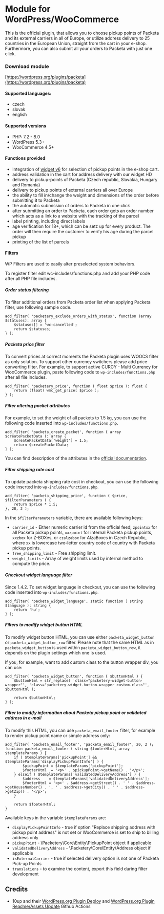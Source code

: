 # Module for WordPress/WooCommerce

This is the official plugin, that allows you to choose pickup points of Packeta and its external carriers in all of Europe, or utilize address delivery to 25 countries in the European Union, straight from the cart in your e-shop. Furthermore, you can also submit all your orders to Packeta with just one click.

### Download module

[https://wordpress.org/plugins/packeta](https://wordpress.org/plugins/packeta)

#### Supported languages:

- czech
- slovak
- english

#### Supported versions

- PHP: 7.2 - 8.0
- WordPress 5.3+
- WooCommerce 4.5+

#### Functions provided

- Integration of [widget v6](https://widget.packeta.com/v6) for selection of pickup points in the e-shop cart.
- address validation in the cart for address delivery with our widget HD
- delivery to pickup-points of Packeta (Czech republic, Slovakia, Hungary and Romania)
- delivery to pickup points of external carriers all over Europe
- the ability to fill in/change the weight and dimensions of the order before submitting it to Packeta
- the automatic submission of orders to Packeta in one click
- after submitting an order to Packeta, each order gets an order number which acts as a link to a website with the tracking of the parcel
- label printing, including direct labels
- age verification for 18+, which can be setz up for every product. The order will then require the customer to verify his age during the parcel pickup
- printing of the list of parcels

#### Filters

WP Filters are used to easily alter preselected system behaviors.

To register filter edit wc-includes/functions.php and add your PHP code after all PHP file includes.

##### Order status filtering

To filter additional orders from Packeta order list when applying Packeta filter, use following sample code.

```
add_filter( 'packetery_exclude_orders_with_status', function (array $statuses): array {
    $statuses[] = 'wc-cancelled';
    return $statuses;
} );
```

##### Packeta price filter

To convert prices at correct moments the Packeta plugin uses WOOCS filter as only solution.
To support other currency switchers please add price converting filter.
For example, to support active CURCY - Multi Currency for WooCommerce plugin, paste following code to ```wp-includes/functions.php``` after all file includes.

```
add_filter( 'packetery_price', function ( float $price ): float {
    return (float) wmc_get_price( $price );
} );
```

##### Filter altering packet attributes

For example, to set the weight of all packets to 1.5 kg, you can use the following code inserted into ```wp-includes/functions.php```.

```
add_filter( 'packeta_create_packet', function ( array $createPacketData ): array {
	$createPacketData['weight'] = 1.5;
	return $createPacketData;
} );
```

You can find description of the attributes in the [official documentation](https://docs.packetery.com/03-creating-packets/06-packetery-api-reference.html#toc-packetattributes).

##### Filter shipping rate cost

To update packeta shipping rate cost in checkout, you can use the following code inserted into ```wp-includes/functions.php```.

```
add_filter( 'packeta_shipping_price', function ( $price, $filterParameters ) {
	return $price * 1.5;
}, 20, 2 );
```

In the `$filterParameters` variable, there are available following keys:
* `carrier_id` - Either numeric carrier id from the official feed, `zpointxx` for all Packeta pickup points, `xxzpoint` for internal Packeta pickup points, `xxzbox` for Z-BOXes, or `czalzabox` for AlzaBoxes in Czech Republic, where `xx` is lowercase two-letter country code of country with Packeta pickup points.
* `free_shipping_limit` - Free shipping limit.
* `weight_limits` - Array of weight limits used by internal method to compute the price.

##### Checkout widget language filter

Since 1.4.2. To set widget language in checkout, you can use the following code inserted into ```wp-includes/functions.php```.

```
add_filter( 'packeta_widget_language', static function ( string $language ): string {
	return 'hu';
} );
```

##### Filters to modify widget button HTML

To modify widget button HTML, you can use either `packeta_widget_button` or `packeta_widget_button_row` filter.
Please note that the same HTML as in `packeta_widget_button` is used within `packeta_widget_button_row`,
it depends on the plugin settings which one is used.

If you, for example, want to add custom class to the button wrapper div, you can use:

```
add_filter( 'packeta_widget_button', function ( $buttonHtml ) {
	$buttonHtml = str_replace( 'class="packetery-widget-button-wrapper"', 'class="packetery-widget-button-wrapper custom-class"', $buttonHtml );

	return $buttonHtml;
} );
```

##### Filter to modify information about Packeta pickup point or validated address in e-mail

To modify this HTML, you can use `packeta_email_footer` filter, for example to render pickup point name or simple address only:

```
add_filter( 'packeta_email_footer', 'packeta_email_footer', 20, 2 );
function packeta_email_footer ( string $footerHtml, array $templateParams ) {
	if ( $templateParams['pickupPoint'] && $templateParams['displayPickupPointInfo'] ) {
		$pickupPoint = $templateParams['pickupPoint'];
		$footerHtml  = '<p>' . $pickupPoint->getName() . '</p>';
	} elseif ( $templateParams['validatedDeliveryAddress'] ) {
		$address    = $templateParams['validatedDeliveryAddress'];
		$footerHtml = '<p>' . $address->getStreet() . ' ' . $address->getHouseNumber() . ', ' . $address->getCity() . ' ' . $address->getZip() . '</p>';
	}

	return $footerHtml;
}
```

Available keys in the variable `$templateParams` are:
* `displayPickupPointInfo` - true if option "Replace shipping address with pickup point address" is not set or WooCommerce is set to ship to billing address only
* `pickupPoint` - \Packetery\Core\Entity\PickupPoint object if applicable
* `validatedDeliveryAddress` - \Packetery\Core\Entity\Address object if applicable
* `isExternalCarrier` - true if selected delivery option is not one of Packeta Pick-up Points
* `translations` - to examine the content, export this field during filter development

## Credits

* 10up and their [WordPress.org Plugin Deploy](https://github.com/10up/action-wordpress-plugin-deploy) and [WordPress.org Plugin Readme/Assets Update](https://github.com/10up/action-wordpress-plugin-asset-update) Github Actions
